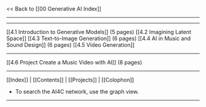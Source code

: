 << Back to [[00 Generative AI Index]]

---

   
   
---

   [[4.1 Introduction to Generative Models]] (5 pages)
   [[4.2 Imagining Latent Space]]
   [[4.3 Text-to-Image Generation]] (6 pages)
   [[4.4 AI in Music and Sound Design]] (6 pages)
   [[4.5 Video Generation]] 

---

   [[4.6 Project Create a Music Video with AI]] (8 pages)


---
 [[Index]] | [[Contents]] | [[Projects]] | [[Colophon]] 
- To search the AI4C network, use the graph view.
---

